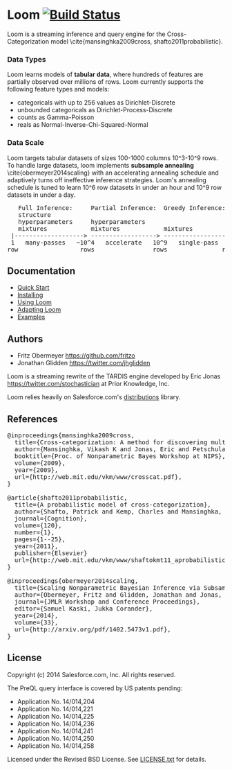 # Loom [![Build Status](https://travis-ci.org/priorknowledge/loom.svg?branch=master)](https://travis-ci.org/priorknowledge/loom)

Loom is a streaming inference and query engine for the
Cross-Categorization model \cite{mansinghka2009cross, shafto2011probabilistic}.

### Data Types

Loom learns models of <b>tabular data</b>, where hundreds of features are
partially observed over millions of rows.
Loom currently supports the following feature types and models:

* categoricals with up to 256 values as Dirichlet-Discrete
* unbounded categoricals as Dirichlet-Process-Discrete
* counts as Gamma-Poisson
* reals as Normal-Inverse-Chi-Squared-Normal

### Data Scale

Loom targets tabular datasets of sizes 100-1000 columns 10^3-10^9 rows.
To handle large datasets, loom implements <b>subsample annealing</b>
\cite{obermeyer2014scaling} with an accelerating annealing schedule and
adaptively turns off ineffective inference strategies.
Loom's annealing schedule is tuned to learn 10^6 row datasets in under an hour
and 10^9 row datasets in under a day.

<pre>
   Full Inference:     Partial Inference:  Greedy Inference:
   structure
   hyperparameters     hyperparameters
   mixtures            mixtures            mixtures
 |-------------------> ------------------> ------------------>
 1   many-passes   ~10^4   accelerate   10^9   single-pass  10^4
row                 rows                rows               row/sec
</pre>

## Documentation

* [Quick Start](/doc/quickstart.md)
* [Installing](/doc/installing.md)
* [Using Loom](/doc/using.md)
* [Adapting Loom](/doc/adapting.md)
* [Examples](/examples)

## Authors

* Fritz Obermeyer <https://github.com/fritzo>
* Jonathan Glidden <https://twitter.com/jhglidden>

Loom is a streaming rewrite of the TARDIS engine developed by
Eric Jonas <https://twitter.com/stochastician> at Prior Knowledge, Inc.

Loom relies heavily on Salesforce.com's
[distributions](https://github.com/forcedotcom/distributions) library.

## References

<pre>
@inproceedings{mansinghka2009cross,
  title={Cross-categorization: A method for discovering multiple overlapping clusterings},
  author={Mansinghka, Vikash K and Jonas, Eric and Petschulat, Cap and Cronin, Beau and Shafto, Patrick and Tenenbaum, Joshua B},
  booktitle={Proc. of Nonparametric Bayes Workshop at NIPS},
  volume={2009},
  year={2009},
  url={http://web.mit.edu/vkm/www/crosscat.pdf},
}

@article{shafto2011probabilistic,
  title={A probabilistic model of cross-categorization},
  author={Shafto, Patrick and Kemp, Charles and Mansinghka, Vikash and Tenenbaum, Joshua B},
  journal={Cognition},
  volume={120},
  number={1},
  pages={1--25},
  year={2011},
  publisher={Elsevier}
  url={http://web.mit.edu/vkm/www/shaftokmt11_aprobabilisticmodelofcrosscategorization.pdf},
}

@inproceedings{obermeyer2014scaling,
  title={Scaling Nonparametric Bayesian Inference via Subsample-Annealing},
  author={Obermeyer, Fritz and Glidden, Jonathan and Jonas, Eric},
  journal={JMLR Workshop and Conference Proceedings},
  editor={Samuel Kaski, Jukka Corander},
  year={2014},
  volume={33},
  url={http://arxiv.org/pdf/1402.5473v1.pdf},
}
</pre>

## License

Copyright (c) 2014 Salesforce.com, Inc. All rights reserved.

The PreQL query interface is covered by US patents pending:

* Application No. 14/014,204
* Application No. 14/014,221
* Application No. 14/014,225
* Application No. 14/014,236
* Application No. 14/014,241
* Application No. 14/014,250
* Application No. 14/014,258

Licensed under the Revised BSD License.
See [LICENSE.txt](LICENSE.txt) for details.
